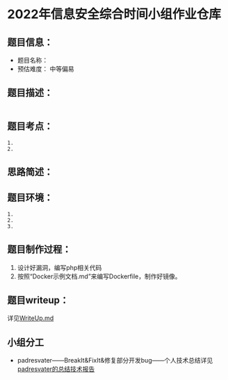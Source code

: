 # 2022年信息安全综合时间小组作业仓库

## 题目信息：

* 题目名称：
* 预估难度： 中等偏易

## 题目描述：

```

```

## 题目考点：

```
1. 
2. 
```

## 思路简述：

## 题目环境：

```
1. 
2. 
3. 
```

## 题目制作过程：

1. 设计好漏洞，编写php相关代码
2. 按照“Docker示例文档.md”来编写Dockerfile，制作好镜像。

## 题目writeup：

详见[WriteUp.md](BreakIt/WriteUp.md)

## 小组分工

* padresvater——BreakIt&FixIt&修复部分开发bug——个人技术总结详见[padresvater的总结技术报告](./技术总结合集/padresvater.md)
